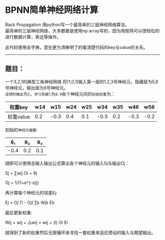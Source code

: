 # BPNN简单神经网络计算
Back Propagation 用python写一个最简单的三层神经网络算法。<br>
最简单的三层神经网络，大多数都是使用np.array写的，因为用矩阵可以很轻松的进行数据计算，表达等操作。<br>

此代码使用全字典，意在更为清晰明了的看清楚代码的key与value的关系。<br>
*****
## 题目：
一个3,2,1的典型三角神经网络
将[1,0,1]输入第一层的1,2,3号神经元，隐藏层为5,6号神经元，输出层为6号神经元。<br>
`设想的输出`为`1`，`学习系数l`为`0.9`各个神经元间的`初始权重`为：

权重key | w14 | w15 | w24 | w25 |w34|w35|w46|w56
--------|----|---|---|---|--|-|-|-
权重value|0.2|-0.3|0.4|0.1|-0.5|0.2|-0.3|-0.2

初始的`神经元偏置`:

θ₁|θ₂|θ₃
-|--|-
-0.4|0.2|0.1

随即可以使用总输入输出公式算出各个神经元的输入Sj与输出Oj：<br>

Sj = ∑wij Oi + θj<br>

Oj = 1/(1+e^(-s)j)<br>

再计算每个神经元的误差Ej:<br>

Ej = Oj (1 - Oj) ∑k Wjk Ek

最后更新权重:<br>

Wij = wij + △wij = wij + (l) Oi Ei<br>

就得到了新的权重然后无限循环来寻找一套权重来适应预设的输入与期望输出。
